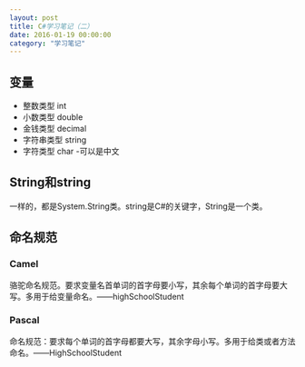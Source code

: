 ```yaml
---
layout: post
title: C#学习笔记（二）
date: 2016-01-19 00:00:00
category: "学习笔记"
---
```



## 变量
* 整数类型 int
* 小数类型 double
* 金钱类型 decimal
* 字符串类型 string
* 字符类型 char -可以是中文

## String和string
一样的，都是System.String类。string是C#的关键字，String是一个类。

## 命名规范
### Camel 

骆驼命名规范。要求变量名首单词的首字母要小写，其余每个单词的首字母要大写。多用于给变量命名。——highSchoolStudent
### Pascal

命名规范：要求每个单词的首字母都要大写，其余字母小写。多用于给类或者方法命名。——HighSchoolStudent
